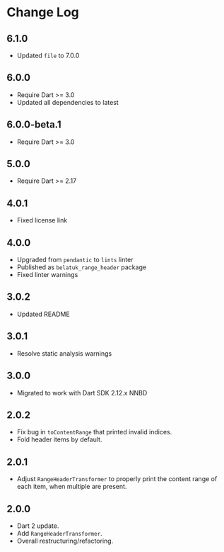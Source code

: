 # Change Log

## 6.1.0

* Updated `file` to 7.0.0

## 6.0.0

* Require Dart >= 3.0
* Updated all dependencies to latest

## 6.0.0-beta.1

* Require Dart >= 3.0

## 5.0.0

* Require Dart >= 2.17

## 4.0.1

* Fixed license link

## 4.0.0

* Upgraded from `pendantic` to `lints` linter
* Published as `belatuk_range_header` package
* Fixed linter warnings

## 3.0.2

* Updated README
  
## 3.0.1

* Resolve static analysis warnings

## 3.0.0

* Migrated to work with Dart SDK 2.12.x NNBD

## 2.0.2

* Fix bug in `toContentRange` that printed invalid indices.
* Fold header items by default.

## 2.0.1

* Adjust `RangeHeaderTransformer` to properly print the content range of each item,
when multiple are present.

## 2.0.0

* Dart 2 update.
* Add `RangeHeaderTransformer`.
* Overall restructuring/refactoring.
